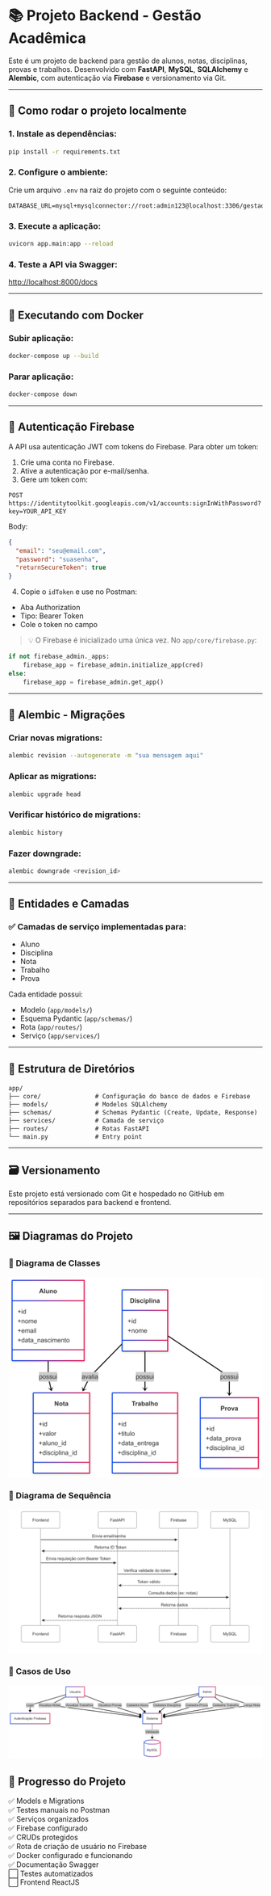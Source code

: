 # 📚 Projeto Backend - Gestão Acadêmica

Este é um projeto de backend para gestão de alunos, notas, disciplinas, provas e trabalhos. Desenvolvido com **FastAPI**, **MySQL**, **SQLAlchemy** e **Alembic**, com autenticação via **Firebase** e versionamento via Git.

---

## 🚀 Como rodar o projeto localmente

### 1. Instale as dependências:
```bash
pip install -r requirements.txt
```

### 2. Configure o ambiente:
Crie um arquivo `.env` na raiz do projeto com o seguinte conteúdo:
```env
DATABASE_URL=mysql+mysqlconnector://root:admin123@localhost:3306/gestao_alunos
```

### 3. Execute a aplicação:
```bash
uvicorn app.main:app --reload
```

### 4. Teste a API via Swagger:
[http://localhost:8000/docs](http://localhost:8000/docs)

---

## 🐳 Executando com Docker

### Subir aplicação:
```bash
docker-compose up --build
```

### Parar aplicação:
```bash
docker-compose down
```

---

## 🔐 Autenticação Firebase

A API usa autenticação JWT com tokens do Firebase. Para obter um token:

1. Crie uma conta no Firebase.
2. Ative a autenticação por e-mail/senha.
3. Gere um token com:
```http
POST https://identitytoolkit.googleapis.com/v1/accounts:signInWithPassword?key=YOUR_API_KEY
```
Body:
```json
{
  "email": "seu@email.com",
  "password": "suasenha",
  "returnSecureToken": true
}
```
4. Copie o `idToken` e use no Postman:
- Aba Authorization
- Tipo: Bearer Token
- Cole o token no campo

> 💡 O Firebase é inicializado uma única vez. No `app/core/firebase.py`:
```python
if not firebase_admin._apps:
    firebase_app = firebase_admin.initialize_app(cred)
else:
    firebase_app = firebase_admin.get_app()
```

---

## 🔧 Alembic - Migrações

### Criar novas migrations:
```bash
alembic revision --autogenerate -m "sua mensagem aqui"
```

### Aplicar as migrations:
```bash
alembic upgrade head
```

### Verificar histórico de migrations:
```bash
alembic history
```

### Fazer downgrade:
```bash
alembic downgrade <revision_id>
```

---

## 🧠 Entidades e Camadas

### ✅ Camadas de serviço implementadas para:
- Aluno
- Disciplina
- Nota
- Trabalho
- Prova

Cada entidade possui:
- Modelo (`app/models/`)
- Esquema Pydantic (`app/schemas/`)
- Rota (`app/routes/`)
- Serviço (`app/services/`)

---

## 📁 Estrutura de Diretórios

```
app/
├── core/               # Configuração do banco de dados e Firebase
├── models/             # Modelos SQLAlchemy
├── schemas/            # Schemas Pydantic (Create, Update, Response)
├── services/           # Camada de serviço
├── routes/             # Rotas FastAPI
└── main.py             # Entry point
```

---

## 🗃️ Versionamento
Este projeto está versionado com Git e hospedado no GitHub em repositórios separados para backend e frontend.

---


## 🖼️ Diagramas do Projeto

### 🔐 Diagrama de Classes 
![Diagrama de Classes ](./docs/images/classes.png)

### 🧩 Diagrama de Sequência
![Diagrama de Sequência](./docs/images/sequencia.png)

### 📌 Casos de Uso
![Casos de Uso](./docs/images/casosdeuso.png)


## 🔄 Progresso do Projeto

✅ Models e Migrations  
✅ Testes manuais no Postman  
✅ Serviços organizados  
✅ Firebase configurado  
✅ CRUDs protegidos  
✅ Rota de criação de usuário no Firebase  
✅ Docker configurado e funcionando  
✅ Documentação Swagger  
⬜ Testes automatizados  
⬜ Frontend ReactJS
